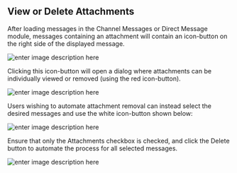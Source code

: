## View or Delete Attachments
After loading messages in the Channel Messages or Direct Message module, messages containing an attachment will contain an icon-button on the right side of the displayed message.

![enter image description here](https://i.imgur.com/LbZWSuM.png)

Clicking this icon-button will open a dialog where attachments can be individually viewed or removed (using the red icon-button).

![enter image description here](https://i.imgur.com/LY88MxD.png)

Users wishing to automate attachment removal can instead select the desired messages and use the white icon-button shown below: 

![enter image description here](https://i.imgur.com/Qkoo0VA.png)

Ensure that only the Attachments checkbox is checked, and click the Delete button to automate the process for all selected messages.

![enter image description here](https://i.imgur.com/G3Yhxq4.png) 



